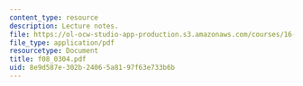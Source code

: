 ```yaml
---
content_type: resource
description: Lecture notes.
file: https://ol-ocw-studio-app-production.s3.amazonaws.com/courses/16-01-unified-engineering-i-ii-iii-iv-fall-2005-spring-2006/8e9d587e302b24065a8197f63e733b6b_f08_0304.pdf
file_type: application/pdf
resourcetype: Document
title: f08_0304.pdf
uid: 8e9d587e-302b-2406-5a81-97f63e733b6b
---
```


